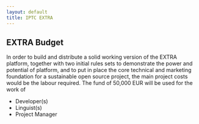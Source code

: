 ```yaml
---
layout: default
title: IPTC EXTRA
---
```

## EXTRA Budget

In order to build and distribute a solid working version of the EXTRA platform, together with two initial rules sets to demonstrate the power and potential of platform, and to put in place the core technical and marketing foundation for a sustainable open source project, the main project costs would be the labour required. The fund of 50,000 EUR will be used for the work of

* Developer(s)
* Linguist(s)
* Project Manager 

